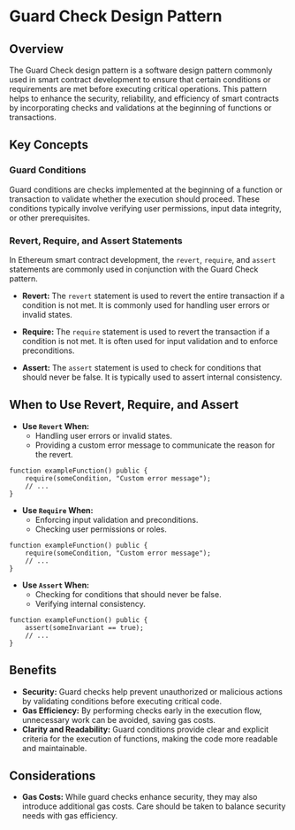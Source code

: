 # Guard Check Design Pattern

## Overview

The Guard Check design pattern is a software design pattern commonly used in smart contract development to ensure that certain conditions or requirements are met before executing critical operations. This pattern helps to enhance the security, reliability, and efficiency of smart contracts by incorporating checks and validations at the beginning of functions or transactions.

## Key Concepts

### Guard Conditions

Guard conditions are checks implemented at the beginning of a function or transaction to validate whether the execution should proceed. These conditions typically involve verifying user permissions, input data integrity, or other prerequisites.

### Revert, Require, and Assert Statements

In Ethereum smart contract development, the `revert`, `require`, and `assert` statements are commonly used in conjunction with the Guard Check pattern.

- **Revert:** The `revert` statement is used to revert the entire transaction if a condition is not met. It is commonly used for handling user errors or invalid states.

- **Require:** The `require` statement is used to revert the transaction if a condition is not met. It is often used for input validation and to enforce preconditions.

- **Assert:** The `assert` statement is used to check for conditions that should never be false. It is typically used to assert internal consistency.

## When to Use Revert, Require, and Assert

- **Use `Revert` When:**
  - Handling user errors or invalid states.
  - Providing a custom error message to communicate the reason for the revert.

```solidity
function exampleFunction() public {
    require(someCondition, "Custom error message");
    // ...
}
```

- **Use `Require` When:**
  - Enforcing input validation and preconditions.
  - Checking user permissions or roles.

```solidity
function exampleFunction() public {
    require(someCondition, "Custom error message");
    // ...
}
```

- **Use `Assert` When:**
  - Checking for conditions that should never be false.
  - Verifying internal consistency.

```solidity
function exampleFunction() public {
    assert(someInvariant == true);
    // ...
}
```

## Benefits

- **Security:** Guard checks help prevent unauthorized or malicious actions by validating conditions before executing critical code.
- **Gas Efficiency:** By performing checks early in the execution flow, unnecessary work can be avoided, saving gas costs.
- **Clarity and Readability:** Guard conditions provide clear and explicit criteria for the execution of functions, making the code more readable and maintainable.

## Considerations

- **Gas Costs:** While guard checks enhance security, they may also introduce additional gas costs. Care should be taken to balance security needs with gas efficiency.

